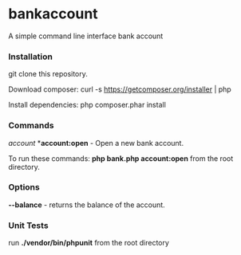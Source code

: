 # bankaccount
A simple command line interface bank account

### Installation

git clone this repository.

Download composer: curl -s https://getcomposer.org/installer | php

Install dependencies: php composer.phar install

### Commands

*account*
*__account:open__ - Open a new bank account.

To run these commands: __php bank.php account:open__ from the root directory.

### Options

__--balance__ - returns the balance of the account.

### Unit Tests

run __./vendor/bin/phpunit__ from the root directory